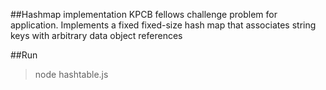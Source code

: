 ##Hashmap implementation
KPCB fellows challenge problem for application.  Implements a fixed fixed-size hash map that associates string keys with arbitrary data object references

##Run
>node hashtable.js
